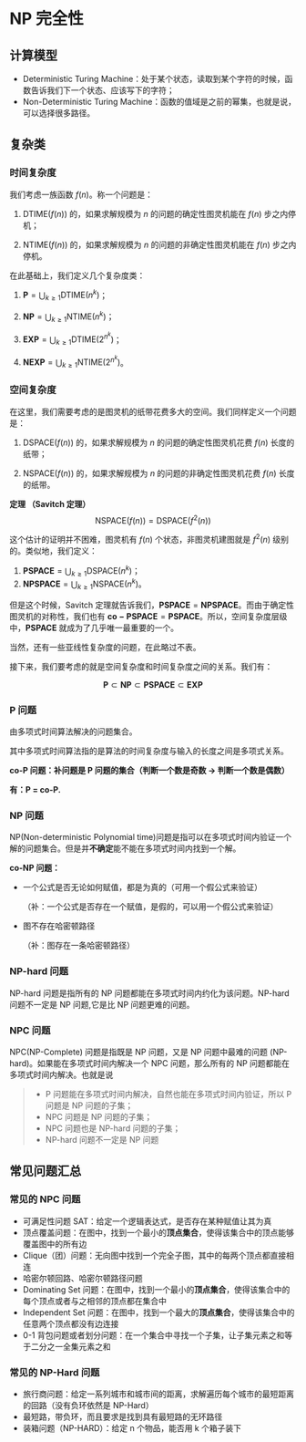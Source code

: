 # NP 完全性

## 计算模型

- Deterministic Turing Machine：处于某个状态，读取到某个字符的时候，函数告诉我们下一个状态、应该写下的字符；
- Non-Deterministic Turing Machine：函数的值域是之前的幂集，也就是说，可以选择很多路径。

## 复杂类

### 时间复杂度

我们考虑一族函数 $f(n)$。称一个问题是：

1. DTIME($f(n)$) 的，如果求解规模为 $n$ 的问题的确定性图灵机能在 $f(n)$ 步之内停机；

2. NTIME($f(n)$) 的，如果求解规模为 $n$ 的问题的非确定性图灵机能在 $f(n)$​ 步之内停机。

在此基础上，我们定义几个复杂度类：

1. $\mathbf{P} = \bigcup_{k \geq 1} \text{DTIME}(n^k)$；

2. $\mathbf{NP} = \bigcup_{k \geq 1} \text{NTIME}(n^k)$；

3. $\mathbf{EXP} = \bigcup_{k \geq 1} \text{DTIME}(2^{n^k})$；

4. $\mathbf{NEXP} = \bigcup_{k \geq 1} \text{NTIME}(2^{n^k})$​。

### 空间复杂度

在这里，我们需要考虑的是图灵机的纸带花费多大的空间。我们同样定义一个问题是：

1. DSPACE($f(n)$) 的，如果求解规模为 $n$ 的问题的确定性图灵机花费 $f(n)$ 长度的纸带；

2. NSPACE($f(n)$) 的，如果求解规模为 $n$ 的问题的非确定性图灵机花费 $f(n)$​ 长度的纸带。

**定理 （Savitch 定理）**
$$
\text{NSPACE}(f(n)) = \text{DSPACE}(f^2(n))
$$

这个估计的证明并不困难，图灵机有 $f(n)$ 个状态，非图灵机建图就是 $f^2(n)$ 级别的。类似地，我们定义：

1. $\mathbf{PSPACE} = \bigcup_{k \geq 1} \text{DSPACE}(n^k)$；
2. $\mathbf{NPSPACE} = \bigcup_{k \geq 1} \text{NSPACE}(n^k)$。

但是这个时候，Savitch 定理就告诉我们，$\mathbf{PSPACE} = \mathbf{NPSPACE}$。而由于确定性图灵机的对称性，我们也有 $\mathbf{co-PSPACE} = \mathbf{PSPACE}$。所以，空间复杂度层级中，$\mathbf{PSPACE}$ 就成为了几乎唯一最重要的一个。

当然，还有一些亚线性复杂度的问题，在此略过不表。

接下来，我们要考虑的就是空间复杂度和时间复杂度之间的关系。我们有：

$$
\mathbf{P} \subset \mathbf{NP} \subset \mathbf{PSPACE} \subset \mathbf{EXP}
$$

### P 问题

由多项式时间算法解决的问题集合。

其中多项式时间算法指的是算法的时间复杂度与输入的长度之间是多项式关系。

**co-P 问题：补问题是 P 问题的集合（判断一个数是奇数 -> 判断一个数是偶数）**

**有：P = co-P.**

### NP 问题

NP(Non-deterministic Polynomial time)问题是指可以在多项式时间内验证一个解的问题集合。但是并**不确定**能不能在多项式时间内找到一个解。

**co-NP 问题：**

- 一个公式是否无论如何赋值，都是为真的（可用一个假公式来验证）

    （补：一个公式是否存在一个赋值，是假的，可以用一个假公式来验证）

- 图不存在哈密顿路径

    （补：图存在一条哈密顿路径）

### NP-hard 问题

NP-hard 问题是指所有的 NP 问题都能在多项式时间内约化为该问题。NP-hard 问题不一定是 NP 问题,它是比 NP 问题更难的问题。

### NPC 问题

NPC(NP-Complete) 问题是指既是 NP 问题，又是 NP 问题中最难的问题 (NP-hard)。如果能在多项式时间内解决一个 NPC 问题，那么所有的 NP 问题都能在多项式时间内解决。也就是说

> - P 问题能在多项式时间内解决，自然也能在多项式时间内验证，所以 P 问题是 NP 问题的子集；
> - NPC 问题是 NP 问题的子集；
> - NPC 问题也是 NP-hard 问题的子集；
> - NP-hard 问题不一定是 NP 问题

## 常见问题汇总

### 常见的 NPC 问题

- 可满足性问题 SAT：给定一个逻辑表达式，是否存在某种赋值让其为真
- 顶点覆盖问题：在图中，找到一个最小的**顶点集合**，使得该集合中的顶点能够覆盖图中的所有边
- Clique（团）问题：无向图中找到一个完全子图，其中的每两个顶点都直接相连
- 哈密尔顿回路、哈密尔顿路径问题
- Dominating Set 问题：在图中，找到一个最小的**顶点集合**，使得该集合中的每个顶点或者与之相邻的顶点都在集合中
- Independent Set 问题：在图中，找到一个最大的**顶点集合**，使得该集合中的任意两个顶点都没有边连接
- 0-1 背包问题或者划分问题：在一个集合中寻找一个子集，让子集元素之和等于二分之一全集元素之和

### 常见的 NP-Hard 问题

- 旅行商问题：给定一系列城市和城市间的距离，求解遍历每个城市的最短距离的回路（没有负环依然是 NP-Hard）
- 最短路，带负环，而且要求是找到具有最短路的无环路径
- 装箱问题（NP-HARD）：给定 n 个物品，能否用 k 个箱子装下

